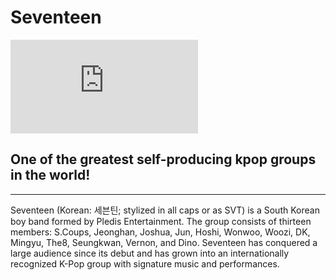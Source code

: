 # **Seventeen**
![vjhdqwbuqwefg](https://assets.pinterest.com/ext/embed.html?id=11751649020839369)
## One of the greatest self-producing kpop groups in the world!
---
Seventeen (Korean: 세븐틴; stylized in all caps or as SVT) is a South Korean boy band formed by Pledis Entertainment. The group consists of thirteen members: S.Coups, Jeonghan, Joshua, Jun, Hoshi, Wonwoo, Woozi, DK, Mingyu, The8, Seungkwan, Vernon, and Dino. Seventeen has conquered a large audience since its debut and has grown into an internationally recognized K-Pop group with signature music and performances.
